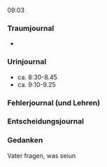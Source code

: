 09:03

### Traumjournal
- 
### Urinjournal
- ca. 8:30-8.45
- ca. 9:10-9.25
### Fehlerjournal (und Lehren)
### Entscheidungsjournal

### Gedanken

Vater fragen, was seiun